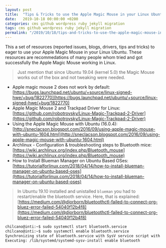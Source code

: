 ```yaml
---
layout: post
title:  "Tips & Tricks to use the Apple Magic Mouse in your Linux Ubuntu"
date:   2019-10-18 00:00:00 +0200
categories: cms github wordpress ruby jekyll migration 
tags: cms github wordpress ruby jekyll migration 
permalink: "/2019/10/18/tips-and-tricks-to-use-the-apple-magic-mouse-in-your-linux-ubuntu"
---
```


This a set of resources (reported issues, blogs, drivers, tips and tricks) to eager to use your Apple Magic Mouse in your Linux Ubuntu.
These resources are recommedations of many people whom tried and got successfully the Apple Magic Mouse working in Linux. 

> Just mention that since Ubuntu 19.04 (kernel 5.0) the Magic Mouse works out of the box and not tweaking were needed.

- Apple magic mouse 2 does not work by default:  
  [https://bugs.launchpad.net/ubuntu/+source/linux-signed-hwe/+bug/1822770](https://bugs.launchpad.net/ubuntu/+source/linux-signed-hwe/+bug/1822770)
- Apple Magic Mouse 2 and Trackpad Driver for Linux:  
  [https://github.com/robotrovsky/Linux-Magic-Trackpad-2-Driver](https://github.com/robotrovsky/Linux-Magic-Trackpad-2-Driver)
- Using the Apple Magic Mouse with Ubuntu (16.0.4):  
  [http://sneclacson.blogspot.com/2016/09/using-apple-magic-mouse-with-ubuntu-1604.html](http://sneclacson.blogspot.com/2016/09/using-apple-magic-mouse-with-ubuntu-1604.html)
- Archlinux - Configuration & troubleshooting steps to Bluetooth mice:  
  [https://wiki.archlinux.org/index.php/Bluetooth_mouse](https://wiki.archlinux.org/index.php/Bluetooth_mouse)
- How to Install Blueman Manager on Ubuntu Based OSes:  
  [https://tutorialforlinux.com/2018/04/14/how-to-install-blueman-manager-on-ubuntu-based-oses](https://tutorialforlinux.com/2018/04/14/how-to-install-blueman-manager-on-ubuntu-based-oses)

> In Ubuntu 19.10 installed and unistalled `blueman` you had to restart/enable the bluetooth service. Here, that is explained: [https://medium.com/@djorborn/bluetoothctl-failed-to-connect-org-bluez-error-failed-54040f12b4f8](https://medium.com/@djorborn/bluetoothctl-failed-to-connect-org-bluez-error-failed-54040f12b4f8)

```sh
chilcano@inti:~$ sudo systemctl start bluetooth.service
chilcano@inti:~$ sudo systemctl enable bluetooth.service
Synchronizing state of bluetooth.service with SysV service script with /lib/systemd/systemd-sysv-install.
Executing: /lib/systemd/systemd-sysv-install enable bluetooth
```
 
